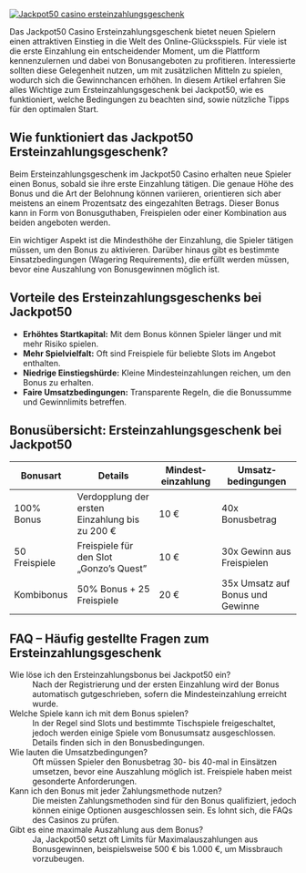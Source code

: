 [![Jackpot50 casino ersteinzahlungsgeschenk](https://123-caf.pages.dev/gitsignup.png)](https://vrmoo.ru/Bt82HjjY)

<div> <p>Das Jackpot50 Casino Ersteinzahlungsgeschenk bietet neuen Spielern einen attraktiven Einstieg in die Welt des Online-Glücksspiels. Für viele ist die erste Einzahlung ein entscheidender Moment, um die Plattform kennenzulernen und dabei von Bonusangeboten zu profitieren. Interessierte sollten diese Gelegenheit nutzen, um mit zusätzlichen Mitteln zu spielen, wodurch sich die Gewinnchancen erhöhen. In diesem Artikel erfahren Sie alles Wichtige zum Ersteinzahlungsgeschenk bei Jackpot50, wie es funktioniert, welche Bedingungen zu beachten sind, sowie nützliche Tipps für den optimalen Start.</p>  <h2>Wie funktioniert das Jackpot50 Ersteinzahlungsgeschenk?</h2> <p>Beim Ersteinzahlungsgeschenk im Jackpot50 Casino erhalten neue Spieler einen Bonus, sobald sie ihre erste Einzahlung tätigen. Die genaue Höhe des Bonus und die Art der Belohnung können variieren, orientieren sich aber meistens an einem Prozentsatz des eingezahlten Betrags. Dieser Bonus kann in Form von Bonusguthaben, Freispielen oder einer Kombination aus beiden angeboten werden.</p> <p>Ein wichtiger Aspekt ist die Mindesthöhe der Einzahlung, die Spieler tätigen müssen, um den Bonus zu aktivieren. Darüber hinaus gibt es bestimmte Einsatzbedingungen (Wagering Requirements), die erfüllt werden müssen, bevor eine Auszahlung von Bonusgewinnen möglich ist.</p>  <h2>Vorteile des Ersteinzahlungsgeschenks bei Jackpot50</h2> <ul>   <li><strong>Erhöhtes Startkapital:</strong> Mit dem Bonus können Spieler länger und mit mehr Risiko spielen.</li>   <li><strong>Mehr Spielvielfalt:</strong> Oft sind Freispiele für beliebte Slots im Angebot enthalten.</li>   <li><strong>Niedrige Einstiegshürde:</strong> Kleine Mindesteinzahlungen reichen, um den Bonus zu erhalten.</li>   <li><strong>Faire Umsatzbedingungen:</strong> Transparente Regeln, die die Bonussumme und Gewinnlimits betreffen.</li> </ul>  <h2>Bonusübersicht: Ersteinzahlungsgeschenk bei Jackpot50</h2> <table> <thead> <tr> <th>Bonusart</th> <th>Details</th> <th>Mindest­einzahlung</th> <th>Umsatz­bedingungen</th> </tr> </thead> <tbody> <tr> <td>100% Bonus</td> <td>Verdopplung der ersten Einzahlung bis zu 200 €</td> <td>10 €</td> <td>40x Bonusbetrag</td> </tr> <tr> <td>50 Freispiele</td> <td>Freispiele für den Slot „Gonzo’s Quest”</td> <td>10 €</td> <td>30x Gewinn aus Freispielen</td> </tr> <tr> <td>Kombibonus</td> <td>50% Bonus + 25 Freispiele</td> <td>20 €</td> <td>35x Umsatz auf Bonus und Gewinne</td> </tr> </tbody> </table>  <h2>FAQ – Häufig gestellte Fragen zum Ersteinzahlungsgeschenk</h2> <dl> <dt>Wie löse ich den Ersteinzahlungsbonus bei Jackpot50 ein?</dt> <dd>Nach der Registrierung und der ersten Einzahlung wird der Bonus automatisch gutgeschrieben, sofern die Mindesteinzahlung erreicht wurde.</dd>  <dt>Welche Spiele kann ich mit dem Bonus spielen?</dt> <dd>In der Regel sind Slots und bestimmte Tischspiele freigeschaltet, jedoch werden einige Spiele vom Bonusumsatz ausgeschlossen. Details finden sich in den Bonusbedingungen.</dd>  <dt>Wie lauten die Umsatzbedingungen?</dt> <dd>Oft müssen Spieler den Bonusbetrag 30- bis 40-mal in Einsätzen umsetzen, bevor eine Auszahlung möglich ist. Freispiele haben meist gesonderte Anforderungen.</dd>  <dt>Kann ich den Bonus mit jeder Zahlungsmethode nutzen?</dt> <dd>Die meisten Zahlungsmethoden sind für den Bonus qualifiziert, jedoch können einige Optionen ausgeschlossen sein. Es lohnt sich, die FAQs des Casinos zu prüfen.</dd>  <dt>Gibt es eine maximale Auszahlung aus dem Bonus?</dt> <dd>Ja, Jackpot50 setzt oft Limits für Maximalauszahlungen aus Bonusgewinnen, beispielsweise 500 € bis 1.000 €, um Missbrauch vorzubeugen.</dd> </dl> </div>